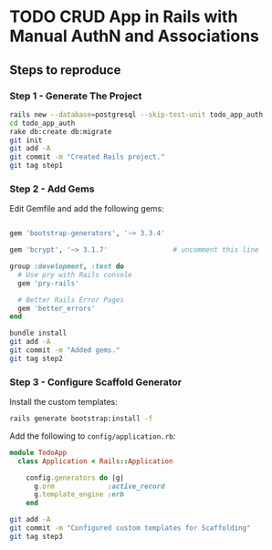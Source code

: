 # TODO CRUD App in Rails with Manual AuthN and Associations

## Steps to reproduce

### Step 1 - Generate The Project

```bash
rails new --database=postgresql --skip-test-unit todo_app_auth
cd todo_app_auth
rake db:create db:migrate
git init
git add -A
git commit -m "Created Rails project."
git tag step1
```

### Step 2 - Add Gems

Edit Gemfile and add the following gems:

```ruby

gem 'bootstrap-generators', '~> 3.3.4'

gem 'bcrypt', '~> 3.1.7'                # uncomment this line

group :development, :test do
  # Use pry with Rails console
  gem 'pry-rails'

  # Better Rails Error Pages
  gem 'better_errors'
end
```

```bash
bundle install
git add -A
git commit -m "Added gems."
git tag step2
```

### Step 3 - Configure Scaffold Generator

Install the custom templates:

```bash
rails generate bootstrap:install -f
```

Add the following to `config/application.rb`:

```ruby
module TodoApp
  class Application < Rails::Application

    config.generators do |g|
      g.orm             :active_record
      g.template_engine :erb
    end
```

```bash
git add -A
git commit -m "Configured custom templates for Scaffolding"
git tag step3
```
